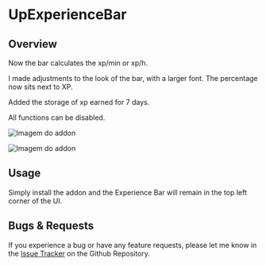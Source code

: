 # UpExperienceBar

Overview
--------

Now the bar calculates the xp/min or xp/h.

I made adjustments to the look of the bar, with a larger font. The percentage now sits next to XP. 

Added the storage of xp earned for 7 days. 

All functions can be disabled. 


![Imagem do addon](https://cdn.discordapp.com/attachments/1285314566993219595/1287462083511713845/image.png?ex=66f1a200&is=66f05080&hm=b73306638141b9eff4a5ef416d27aac1bb53ec31caf5809ead4bae2afc1a8fda&)

![Imagem do addon](https://cdn.discordapp.com/attachments/1285314566993219595/1287462697822191750/image.png?ex=66f1a293&is=66f05113&hm=85a9cd177207fc9f324947e1ba85ee78f1a03e238a0afcdb7bcc480a3de2153f&)


Usage
-------

Simply install the addon and the Experience Bar will remain in the top left corner of the UI.  

Bugs & Requests
---------------

If you experience a bug or have any feature requests, please let me know in the [Issue Tracker](https://github.com/fisicorj/UpExperienceBar/issues) on the Github Repository.

